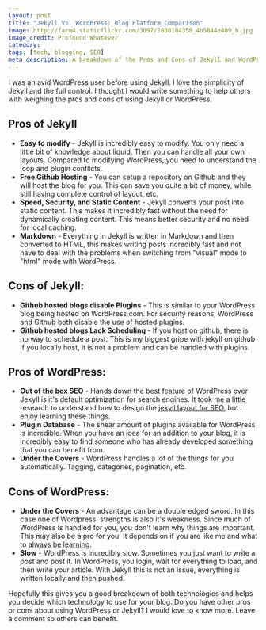 ```yaml
---
layout: post
title: "Jekyll Vs. WordPress: Blog Platform Comparison"
image: http://farm4.staticflickr.com/3097/2808104358_4b5844e409_b.jpg
image_credit: Profound Whatever
category: 
tags: [tech, blogging, SEO]
meta_description: A breakdown of the Pros and Cons of Jekyll and WordPress. Know which platform you should use.
---
```


I was an avid WordPress user before using Jekyll. I love the simplicity of Jekyll and the full control. I thought I would write something to help others with weighing the pros and cons of using Jekyll or WordPress.

## Pros of Jekyll
* __Easy to modify__ - Jekyll is incredibly easy to modify. You only need a little bit of knowledge about liquid. Then you can handle all your own layouts. Compared to modifying WordPress, you need to understand the loop and plugin conflicts.
* __Free Github Hosting__ - You can setup a repository on Github and they will host the blog for you. This can save you quite a bit of money, while still having complete control of layout, etc.
* __Speed, Security, and Static Content__ - Jekyll converts your post into static content. This makes it incredibly fast without the need for dynamically creating content. This means better security and no need for local caching.
* __Markdown__ - Everything in Jekyll is written in Markdown and then converted to HTML, this makes writing posts incredibly fast and not have to deal with the problems when switching from "visual" mode to "html" mode with WordPress.

## Cons of Jekyll:
* __Github hosted blogs disable Plugins__ - This is similar to your WordPress blog being hosted on WordPress.com. For security reasons, WordPress and Github both disable the use of hosted plugins.
* __Github hosted blogs Lack Scheduling__ - If you host on github, there is no way to schedule a post. This is my biggest gripe with jekyll on github. If you locally host, it is not a problem and can be handled with plugins.

## Pros of WordPress:
* __Out of the box SEO__ - Hands down the best feature of WordPress over Jekyll is it's default optimization for search engines. It took me a little research to understand how to design the [jekyll layout for SEO][1], but I enjoy learning these things. 
* __Plugin Database__ - The shear amount of plugins available for WordPress is incredible. When you have an idea for an addition to your blog, it is incredibly easy to find someone who has already developed something that you can benefit from.
* __Under the Covers__ - WordPress handles a lot of the things for you automatically. Tagging, categories, pagination, etc.

## Cons of WordPress:
* __Under the Covers__ - An advantage can be a double edged sword. In this case one of Wordpress' strengths is also it's weakness. Since much of WordPress is handled for you, you don't learn why things are important. This may also be a pro for you. It depends on if you are like me and what to [always be learning](/2012/06/challenge-yourself-always-learn/).
* __Slow__ - WordPress is incredibly slow. Sometimes you just want to write a post and post it. In WordPress, you login, wait for everything to load, and then write your article. With Jekyll this is not an issue, everything is written locally and then pushed.

Hopefully this gives you a good breakdown of both technologies and helps you decide which technology to use for your blog. Do you have other pros or cons about using WordPress or Jekyll? I would love to know more. Leave a comment so others can benefit.

[1]: /2012/10/seo-layout-and-site-tips/
